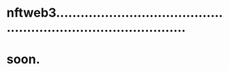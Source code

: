 # nftweb3.....................................................................................
# soon.
